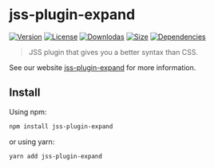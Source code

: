 # jss-plugin-expand

[![Version](https://img.shields.io/npm/v/jss-plugin-expand.svg?style=flat)](https://npmjs.org/package/jss-plugin-expand)
[![License](https://img.shields.io/npm/l/jss-plugin-expand.svg?style=flat)](https://github.com/cssinjs/jss/blob/master/LICENSE)
[![Downlodas](https://img.shields.io/npm/dm/jss-plugin-expand.svg?style=flat)](https://npmjs.org/package/jss-plugin-expand)
[![Size](https://img.shields.io/bundlephobia/minzip/jss-plugin-expand.svg?style=flat)](https://npmjs.org/package/jss-plugin-expand)
[![Dependencies](https://img.shields.io/david/cssinjs/jss.svg?path=packages%2Fjss-plugin-expand&style=flat)](https://npmjs.org/package/jss-plugin-expand)

> JSS plugin that gives you a better syntax than CSS.

See our website [jss-plugin-expand](https://cssinjs.org/jss-plugin-expand?v=v10.9.1-alpha.2) for more information.

## Install

Using npm:

```sh
npm install jss-plugin-expand
```

or using yarn:

```sh
yarn add jss-plugin-expand
```

